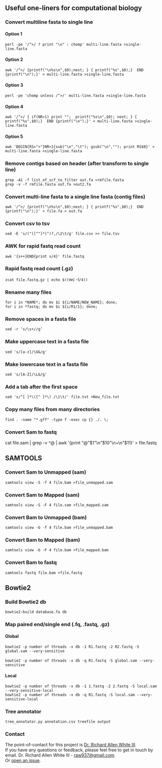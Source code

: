 ## Useful one-liners for computational biology

### Convert multiline fasta to single line 

#### Option 1
```
perl -pe '/^>/ ? print "\n" : chomp' multi-line.fasta >single-line.fasta
``` 

#### Option 2
```
awk '/^>/ {printf("\n%s\n",$0);next; } { printf("%s",$0);}  END {printf("\n");}' < multi-line.fasta >single-line.fasta
``` 

#### Option 3
```
perl -pe 'chomp unless /^>/' multi-line.fasta >single-line.fasta
``` 

#### Option 4
```
awk '/^>/ { if(NR>1) print "";  printf("%s\n",$0); next; } { printf("%s",$0);}  END {printf("\n");}' < multi-line.fasta >single-line.fasta
```

#### Option 5
```
awk 'BEGIN{RS=">"}NR>1{sub("\n","\t"); gsub("\n",""); print RS$0}' < multi-line.fasta >single-line.fasta
```

### Remove contigs based on header (after transform to single line)
`grep -A1 -f list_of_scf_to_filter out.fa >rmfile.fasta` <br/>
`grep -v -f rmfile.fasta out.fa >out2.fa`

### Convert multi-line fasta to a single line fasta (contig files)
`awk '/^>/ {printf("\n%s\n",$0);next; } { printf("%s",$0);}  END {printf("\n");}' < file.fa > out.fa`

### Convert csv to tsv 
`sed -E 's/("([^"]*)")?,/\2\t/g' file.csv >> file.tsv`

### AWK for rapid fastq read count
`awk '{s++}END{print s/4}' file.fastq`

### Rapid fastq read count (.gz)
`zcat file.fastq.gz | echo $((`wc -l`/4))`

### Rename many files
`for i in *NAME*; do mv $i ${i/NAME/NEW_NAME}; done;` <br />
`for i in *fastq; do mv $i ${i/R1/1}; done;`

### Remove spaces in a fasta file
`sed -r ‘s/\s+//g’`

### Make uppercase text in a fasta file
`sed 's/[a-z]/\U&/g'`

### Make lowercase text in a fasta file
`sed 's/[A-Z]/\L&/g'`

### Add a tab after the first space
`sed 's/^[ ]*\([^ ]*\) /\1\t/' file.txt >New_file.txt`

### Copy many files from many directories
`find . -name "*.gff" -type f -exec cp {} ./. \;`

### Convert Sam to fastq
cat file.sam | grep -v ^@ | awk '{print "@"$1"\n"$10"\n+\n"$11}' > file.fastq

## SAMTOOLS

### Convert Sam to Unmapped (sam)
`samtools view -S -f 4 file.bam >file_unmapped.sam`

### Convert Sam to Mapped (sam)
`samtools view -S -F 4 file.sam >file_mapped.sam`

### Convert Bam to Unmapped (bam)
`samtools view -b -f 4 file.bam >file_unmapped.bam`

### Convert Bam to Mapped (bam)
`samtools view -b -F 4 file.bam >file_mapped.bam`

### Convert Bam to fastq
`samtools fastq file.bam >file.fastq`

## Bowtie2 

### Build Bowtie2 db
`bowtie2-build database.fa db` 

### Map paired end/single end (.fq, .fastq, .gz)

#### Global 
`bowtie2 -p number of threads -x db -1 R1.fastq -2 R2.fastq -S global.sam --very-sensitive`<br/>  
`bowtie2 -p number of threads -x db -q R1.fastq -S global.sam --very-sensitive` 

#### Local
`bowtie2 -p number of threads -x db -1 1.fastq -2 2.fastq -S local.sam --very-sensitive-local` <br/>
`bowtie2 -p number of threads -x db -q R1.fastq -S local.sam --very-sensitive-local` 

### Tree annotator 
`tree_annotator.py annotation.csv treefile output`


### Contact 
The point-of-contact for this project is [Dr. Richard Allen White III](https://github.com/raw937).<br />
If you have any questions or feedback, please feel free to get in touch by email. 
Dr. Richard Allen White III - raw937@gmail.com.  <br />
Or [open an issue](https://github.com/raw937/Useful-one-liners-for-computational/issues).
